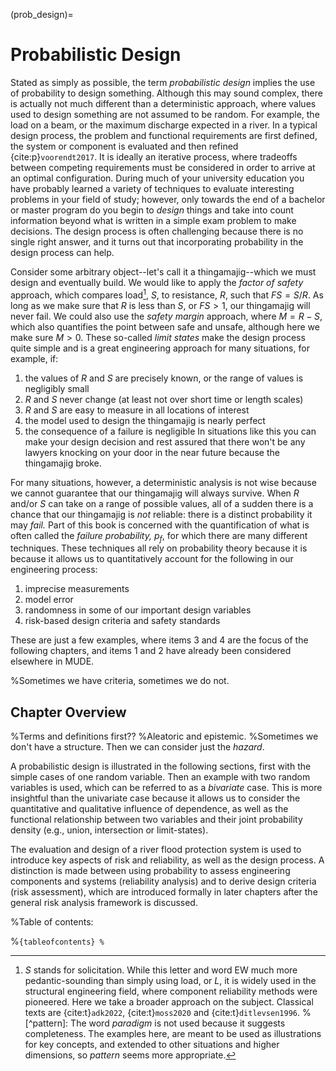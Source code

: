 (prob_design)=
# Probabilistic Design

Stated as simply as possible, the term *probabilistic design* implies the use of probability to design something. Although this may sound complex, there is actually not much different than a deterministic approach, where values used to design something are not assumed to be random. For example, the load on a beam, or the maximum discharge expected in a river. In a typical design process, the problem and functional requirements are first defined, the system or component is evaluated and then refined {cite:p}`voorendt2017`. It is ideally an iterative process, where tradeoffs between competing requirements must be considered in order to arrive at an optimal configuration. During much of your university education you have probably learned a variety of techniques to evaluate interesting problems in your field of study; however, only towards the end of a bachelor or master program do you begin to *design* things and take into count information beyond what is written in a simple exam problem to make decisions. The design process is often challenging because there is no single right answer, and it turns out that incorporating probability in the design process can help.

Consider some arbitrary object--let's call it a thingamajig--which we must design and eventually build. We would like to apply the *factor of safety* approach, which compares load[^solicitation], $S$, to resistance, $R$, such that $FS=S/R$. As long as we make sure that $R$ is less than $S$, or $FS>1$, our thingamajig will never fail. We could also use the *safety margin* approach, where $M=R-S$, which also quantifies the point between safe and unsafe, although here we make sure $M>0$. These so-called *limit states* make the design process quite simple and is a great engineering approach for many situations, for example, if:
1. the values of $R$ and $S$ are precisely known, or the range of values is negligibly small
2. $R$ and $S$ never change (at least not over short time or length scales)
3. $R$ and $S$ are easy to measure in all locations of interest
4. the model used to design the thingamajig is nearly perfect
5. the consequence of a failure is negligible
In situations like this you can make your design decision and rest assured that there won't be any lawyers knocking on your door in the near future because the thingamajig broke.

For many situations, however, a deterministic analysis is not wise because we cannot guarantee that our thingamajig will always survive. When $R$ and/or $S$ can take on a range of possible values, all of a sudden there is a chance that our thingamajig is *not* reliable: there is a distinct probability it may *fail.* Part of this book is concerned with the quantification of what is often called the *failure probability,* $p_f$, for which there are many different techniques. These techniques all rely on  probability theory because it is because it allows us to quantitatively account for the following in our engineering process:  

1. imprecise measurements
2. model error
3. randomness in some of our important design variables
4. risk-based design criteria and safety standards

These are just a few examples, where items 3 and 4 are the focus of the following chapters, and items 1 and 2 have already been considered elsewhere in MUDE.

%Sometimes we have criteria, sometimes we do not.

## Chapter Overview

%Terms and definitions first??
%Aleatoric and epistemic.
%Sometimes we don't have a structure. Then we can consider just the *hazard*.

A probabilistic design is illustrated in the following sections, first with the simple cases of one random variable. Then an example with two random variables is used, which can be referred to as a *bivariate* case. This is more insightful than the univariate case because it allows us to consider the quantitative and qualitative influence of dependence, as well as the functional relationship between two variables and their joint probability density (e.g., union, intersection or limit-states).

The evaluation and design of a river flood protection system is used to introduce key aspects of risk and reliability, as well as the design process. A distinction is made between using probability to assess engineering components and systems (reliability analysis) and to derive design criteria (risk assessment), which are introduced formally in later chapters after the general risk analysis framework is discussed.

%Table of contents:

%```{tableofcontents}
%```

[^solicitation]: $S$ stands for solicitation. While this letter and word EW much more pedantic-sounding than simply using load, or $L$, it is widely used in the structural engineering field, where component reliability methods were pioneered. Here we take a broader approach on the subject. Classical texts are {cite:t}`adk2022`, {cite:t}`moss2020` and {cite:t}`ditlevsen1996`.
%[^pattern]: The word *paradigm* is not used because it suggests completeness. The examples here, are meant to be used as illustrations for key concepts, and extended to other situations and higher dimensions, so *pattern* seems more appropriate.